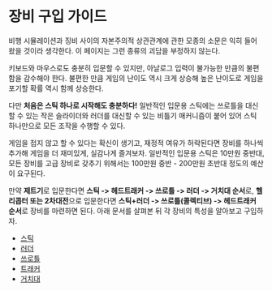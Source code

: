 # 장비 구입 가이드
비행 시뮬레이션과 징비 사이의 자본주의적 상관관계에 관한 모종의 소문은 익히 들어 왔을 것이라 생각한다. 이 페이지는 그런 종류의 괴담을 부정하지 않는다.

키보드와 마우스로도 충분히 입문할 수 있지만, 아날로그 입력이 불가능한 만큼의 불편함을 감수해야 한다. 불편한 만큼 게임의 난이도 역시 크게 상승해 높은 난이도로 게임을 포기할 확률 역시 함께 상승한다.

다만 **처음은 스틱 하나로 시작해도 충분하다!** 일반적인 입문용 스틱에는 쓰로틀을 대신할 수 있는 작은 슬라이더와 러더를 대신할 수 있는 비틀기 매커니즘이 붙어 있어 스틱 하나만으로 모든 조작을 수행할 수 있다.

게임을 접지 않고 할 수 있다는 확신이 생기고, 재정적 여유가 허락된다면 장비를 하나씩 추가해 게임을 더 재미있게, 실감나게 즐겨보자. 일반적인 입문용 스틱은 10만원 중반대, 모든 장비를 고급 장비로 갖추기 위해서는 100만원 중반 - 200만원 초반대 정도의 예산이 요구된다.

만약 **제트기**로 입문한다면 **스틱 -> 헤드트래커 -> 쓰로틀 -> 러더 -> 거치대 순서**로, **헬리콥터 또는 2차대전**으로 입문한다면 **스틱+러더 -> 쓰로틀(콜렉티브) -> 헤드트래커 순서**로 장비를 마련하면 된다. 아래 문서를 살펴본 뒤 각 장비의 특성을 알아보고 구입하자.

* [스틱](/장비/스틱)
* [러더](/장비/러더)
* [쓰로틀](/장비/쓰로틀)
* [트래커](/장비/트래커)
* [거치대](/장비/거치대)
